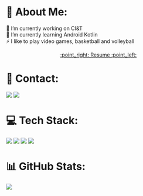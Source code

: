 # 💫 About Me:
🔭 I’m currently working on CI&T<br>🌱 I’m currently learning Android Kotlin<br>⚡ I like to play video games, basketball and volleyball 
<div align="center">
<a href="https://docs.google.com/document/d/1oVVWAtPqwQK8PJ9RZVyJPwb8ayHFuwDEY3Sfcv7USBs/edit?usp=sharing">:point_right: Resume :point_left:</a>
</div>

# 📧 Contact:

<a href="mailto:juuanpablo2004@gmail.com"><img src="https://img.shields.io/badge/Gmail-D14836?style=for-the-badge&logo=gmail&logoColor=white"/><a/>
<a href="https://www.linkedin.com/in/juansouza9/"><img src="https://img.shields.io/badge/LinkedIn-0077B5?style=for-the-badge&logo=linkedin&logoColor=white"/><a/>
<a/>

# 💻 Tech Stack:
<img src="https://img.shields.io/badge/Android-3DDC84?style=for-the-badge&logo=android&logoColor=white"/> <img src="https://img.shields.io/badge/Kotlin-0095D5?&style=for-the-badge&logo=kotlin&logoColor=white"/>
<img src="https://img.shields.io/badge/Android_Studio-3DDC84?style=for-the-badge&logo=android-studio&logoColor=white"/>
<img src="https://img.shields.io/badge/GitHub-100000?style=for-the-badge&logo=github&logoColor=white"/>

# 📊 GitHub Stats:
![](https://github-readme-streak-stats.herokuapp.com/?user=kaiqueocanha&theme=default&hide_border=false)<br/>
